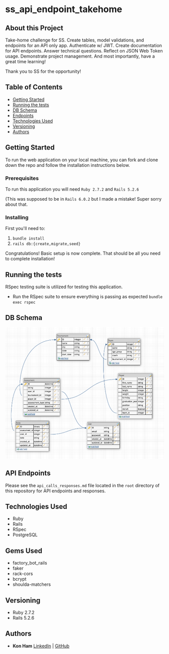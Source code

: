 # ss_api_endpoint_takehome
## About this Project
Take-home challenge for SS. Create tables, model validations, and endpoints for an API only app. Authenticate w/ JWT. Create documentation for API endpoints. Answer technical questions. Reflect on JSON Web Token usage. Demonstrate project management. And most importantly, have a great time learning! 

Thank you to SS for the opportunity!
## Table of Contents
  - [Getting Started](#getting-started)
  - [Running the tests](#running-the-tests)
  - [DB Schema](#db-schema)
  - [Endpoints](#endpoints)
  - [Technologies Used](#technologies-used)
  - [Versioning](#versioning)
  - [Authors](#authors)
## Getting Started
To run the web application on your local machine, you can fork and clone down the repo and follow the installation instructions below.
### Prerequisites
To run this application you will need `Ruby 2.7.2` and `Rails 5.2.6` 

(This was supposed to be in `Rails 6.0.2` but I made a mistake! Super sorry about that. 
### Installing
First you'll need to:
1) `bundle install` 
2) `rails db:{create,migrate,seed}`

Congratulations! Basic setup is now complete. That should be all you need to complete installation!

## Running the tests
RSpec testing suite is utilized for testing this application.
 - Run the RSpec suite to ensure everything is passing as expected
`bundle exec rspec`
## DB Schema
![Find My City Schema](https://github.com/kon-ham/ss_api_endpoint_takehome/blob/main/Screen%20Shot%202021-10-04%20at%209.48.54%20PM.png?raw=true)

## API Endpoints
 Please see the `api_calls_responses.md` file located in the `root` directory of this repository for API endpoints and responses.
## Technologies Used
- Ruby
- Rails
- RSpec
- PostgreSQL
## Gems Used
- factory_bot_rails
- faker
- rack-cors
- bcrypt
- shoulda-matchers
## Versioning
- Ruby 2.7.2
- Rails 5.2.6
## Authors
- **Kon Ham**
  [LinkedIn](https://www.linkedin.com/in/kon-ham) | 
  [GitHub](https://github.com/kon-ham)
